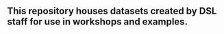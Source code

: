## This repository houses datasets created by DSL staff for use in workshops and examples.








<!--- Please use reference style images so that it is easier to update pictures later --->

